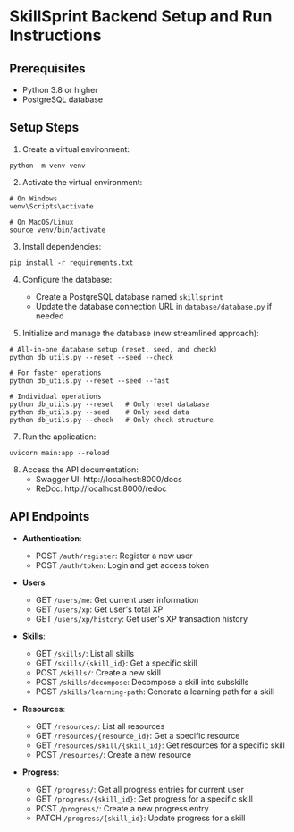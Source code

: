 # SkillSprint Backend Setup and Run Instructions

## Prerequisites
- Python 3.8 or higher
- PostgreSQL database

## Setup Steps

1. Create a virtual environment:
```
python -m venv venv
```

2. Activate the virtual environment:
```
# On Windows
venv\Scripts\activate

# On MacOS/Linux
source venv/bin/activate
```

3. Install dependencies:
```
pip install -r requirements.txt
```

4. Configure the database:
   - Create a PostgreSQL database named `skillsprint`
   - Update the database connection URL in `database/database.py` if needed

5. Initialize and manage the database (new streamlined approach):
```
# All-in-one database setup (reset, seed, and check)
python db_utils.py --reset --seed --check

# For faster operations
python db_utils.py --reset --seed --fast

# Individual operations
python db_utils.py --reset   # Only reset database
python db_utils.py --seed    # Only seed data
python db_utils.py --check   # Only check structure
```

7. Run the application:
```
uvicorn main:app --reload
```

8. Access the API documentation:
   - Swagger UI: http://localhost:8000/docs
   - ReDoc: http://localhost:8000/redoc

## API Endpoints

- **Authentication**:
  - POST `/auth/register`: Register a new user
  - POST `/auth/token`: Login and get access token

- **Users**:
  - GET `/users/me`: Get current user information
  - GET `/users/xp`: Get user's total XP
  - GET `/users/xp/history`: Get user's XP transaction history

- **Skills**:
  - GET `/skills/`: List all skills
  - GET `/skills/{skill_id}`: Get a specific skill
  - POST `/skills/`: Create a new skill
  - POST `/skills/decompose`: Decompose a skill into subskills
  - POST `/skills/learning-path`: Generate a learning path for a skill

- **Resources**:
  - GET `/resources/`: List all resources
  - GET `/resources/{resource_id}`: Get a specific resource
  - GET `/resources/skill/{skill_id}`: Get resources for a specific skill
  - POST `/resources/`: Create a new resource

- **Progress**:
  - GET `/progress/`: Get all progress entries for current user
  - GET `/progress/{skill_id}`: Get progress for a specific skill
  - POST `/progress/`: Create a new progress entry
  - PATCH `/progress/{skill_id}`: Update progress for a skill
